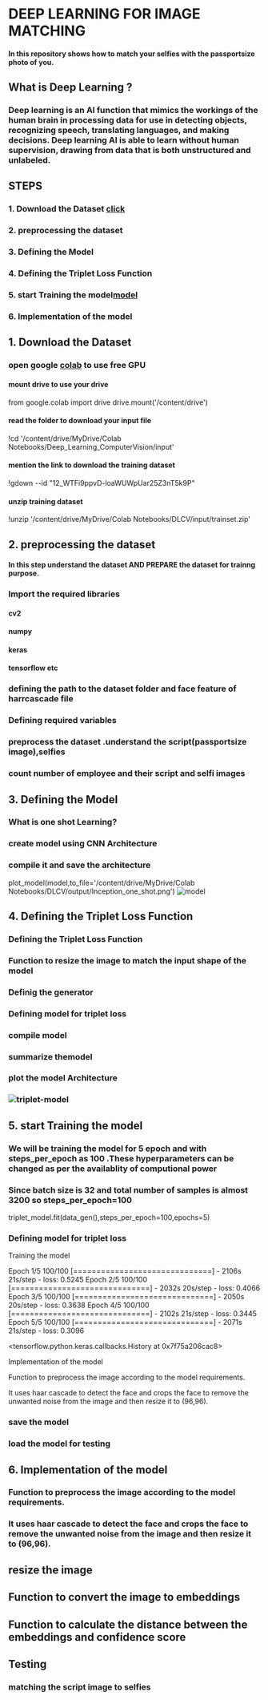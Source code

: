 # DEEP LEARNING FOR IMAGE MATCHING

#### In this repository shows how to match your selfies with the passportsize photo of you.
## What is Deep Learning ?

 ### Deep learning is an AI function that mimics the workings of the human brain in processing data for use in detecting objects, recognizing speech, translating languages, and making decisions. Deep learning AI is able to learn without human supervision, drawing from data that is both unstructured and unlabeled.
 
 ## STEPS
 
 ### 1. Download the Dataset [click](https://drive.google.com/file/d/1-FUDK8olQ6eBO9t2hjcBLtxBTnRzKNYU/view?usp=sharing)
 ### 2. preprocessing the dataset
 ### 3. Defining the Model 
 ### 4. Defining the Triplet Loss Function
 ### 5. start  Training the model[model](https://drive.google.com/file/d/1SMElsLSd5tR3rTJwawMF0OVKL6pP6vdl/view?usp=sharing)
 ### 6. Implementation of the model
 
 
## 1. Download the Dataset

### open google [colab](https://colab.research.google.com) to use free GPU

#### mount drive to use your drive

from google.colab import drive
drive.mount('/content/drive')

#### read the folder to download your input file

!cd '/content/drive/MyDrive/Colab Notebooks/Deep_Learning_ComputerVision/input'

#### mention the link to download the training dataset
!gdown --id "12_WTFi9ppvD-loaWUWpUar25Z3nT5k9P"
#### unzip training dataset
!unzip '/content/drive/MyDrive/Colab Notebooks/DLCV/input/trainset.zip'
## 2. preprocessing the dataset

#### In this step understand the dataset AND PREPARE the dataset for trainng purpose.
### Import the required libraries
#### cv2
#### numpy
#### keras
#### tensorflow etc

### defining the path to the dataset folder and face feature of harrcascade file
### Defining required variables
### preprocess the dataset .understand the script(passportsize image),selfies
### count number of employee and their script and selfi images

## 3. Defining the Model
### What is one shot Learning?


### create model using CNN Architecture
### compile it and save the architecture

plot_model(model,to_file='/content/drive/MyDrive/Colab Notebooks/DLCV/output/Inception_one_shot.png')
![model](https://drive.google.com/file/d/1-IOKS0qgNIU3mE52M48g6f4CPlmcqEsW/view?usp=sharing)

## 4. Defining the Triplet Loss Function
### Defining the Triplet Loss Function
### Function to resize the image to match the input shape of the model
### Definig the generator
###  Defining model for triplet loss
### compile model
### summarize themodel
### plot the model Architecture
### ![triplet-model](https://drive.google.com/file/d/1-Jnf64F1ssTZCD4U6ThfUUF2RARImwt5/view?usp=sharing)

## 5. start  Training the model
### We will be training the model for 5 epoch and with steps_per_epoch as 100 .These hyperparameters can be changed as per the availablity of computional power
### Since batch size is 32 and total number of samples is almost 3200 so steps_per_epoch=100

triplet_model.fit(data_gen(),steps_per_epoch=100,epochs=5)


### Defining model for triplet loss

Training the model

Epoch 1/5
100/100 [==============================] - 2106s 21s/step - loss: 0.5245
Epoch 2/5
100/100 [==============================] - 2032s 20s/step - loss: 0.4066
Epoch 3/5
100/100 [==============================] - 2050s 20s/step - loss: 0.3638
Epoch 4/5
100/100 [==============================] - 2102s 21s/step - loss: 0.3445
Epoch 5/5
100/100 [==============================] - 2071s 21s/step - loss: 0.3096

<tensorflow.python.keras.callbacks.History at 0x7f75a206cac8>

Implementation of the model

Function to preprocess the image according to the model requirements.

It uses haar cascade to detect the face and crops the face to remove the unwanted noise from the image and then resize it to (96,96).

### save the model
### load the model for testing

## 6. Implementation of the model
### Function to preprocess the image according to the model requirements.
### It uses haar cascade to detect the face and crops the face to remove the unwanted noise from the image and then resize it to (96,96).      

## resize the image
## Function to convert the image to embeddings
## Function to calculate the distance between the embeddings and confidence score
## Testing

### matching the script image to selfies

